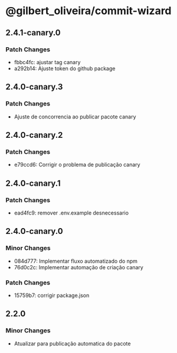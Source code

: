 # @gilbert_oliveira/commit-wizard

## 2.4.1-canary.0

### Patch Changes

- fbbc4fc: ajustar tag canary
- a292b14: Ajuste token do github package

## 2.4.0-canary.3

### Patch Changes

- Ajuste de concorrencia ao publicar pacote canary

## 2.4.0-canary.2

### Patch Changes

- e79ccd6: Corrigir o problema de publicação canary

## 2.4.0-canary.1

### Patch Changes

- ead4fc9: remover .env.example desnecessario

## 2.4.0-canary.0

### Minor Changes

- 084d777: Implementar fluxo automatizado do npm
- 76d0c2c: Implementar automação de criação canary

### Patch Changes

- 15759b7: corrigir package.json

## 2.2.0

### Minor Changes

- Atualizar para publicação automatica do pacote
